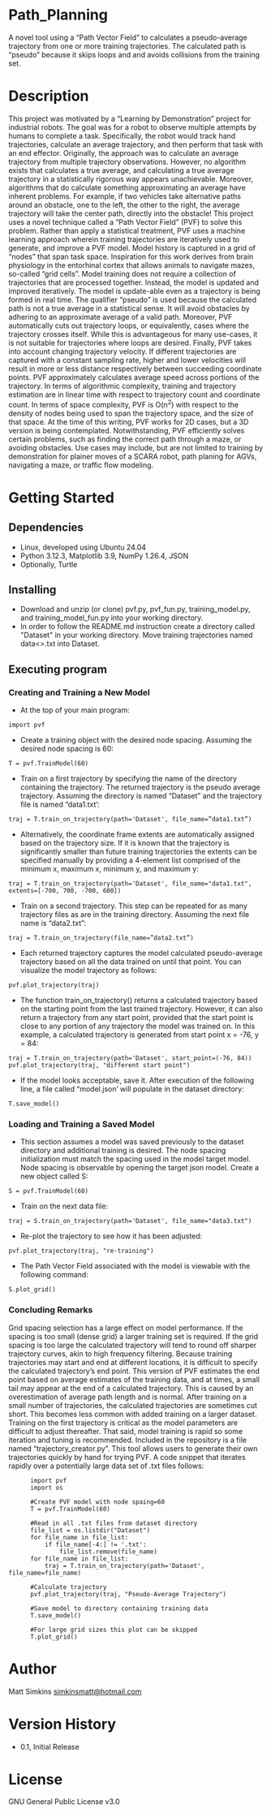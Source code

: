 # Path_Planning
A novel tool using a “Path Vector Field” to calculates a pseudo-average trajectory from one or more training trajectories. The calculated path is “pseudo” because it skips loops and and avoids collisions from the training set.

# Description
This project was motivated by a “Learning by Demonstration” project for industrial robots. The goal was for a robot to observe multiple attempts by humans to complete a task. Specifically, the robot would track hand trajectories, calculate an average trajectory, and then perform that task with an end effector. Originally, the approach was to calculate an average trajectory from multiple trajectory observations. However, no algorithm exists that calculates a true average, and calculating a true average trajectory in a statistically rigorous way appears unachievable. Moreover, algorithms that do calculate something approximating an average have inherent problems. For example, if two vehicles take alternative paths around an obstacle, one to the left, the other to the right, the average trajectory will take the center path, directly into the obstacle!
This project uses a novel technique called a “Path Vector Field” (PVF) to solve this problem. Rather than apply a statistical treatment, PVF uses a machine learning approach wherein training trajectories are iteratively used to generate, and improve a PVF model. Model history is captured in a grid of “nodes” that span task space. Inspiration for this work derives from brain physiology in the entorhinal cortex that allows animals to navigate mazes, so-called “grid cells”. 
Model training does not require a collection of trajectories that are processed together. Instead, the model is updated and improved iteratively. The model is update-able even as a trajectory is being formed in real time. The qualifier “pseudo” is used because the calculated path is not a true average in a statistical sense. It will avoid obstacles by adhering to an approximate average of a valid path. Moreover, PVF automatically cuts out trajectory loops, or equivalently, cases where the trajectory crosses itself. While this is advantageous for many use-cases, it is not suitable for trajectories where loops are desired. Finally, PVF takes into account changing trajectory velocity. If different trajectories are captured with a constant sampling rate, higher and lower velocities will result in more or less distance respectively between succeeding coordinate points. PVF approximately calculates average speed across portions of the trajectory. In terms of algorithmic complexity, training and trajectory estimation are in linear time with respect to trajectory count and coordinate count. In terms of space complexity, PVF is O(n<sup>2</sup>) with respect to the density of nodes being used to span the trajectory space, and the size of that space.
At the time of this writing, PVF works for 2D cases, but a 3D version is being contemplated. Notwithstanding, PVF efficiently solves certain problems, such as finding the correct path through a maze, or avoiding obstacles. Use cases may include, but are not limited to training by demonstration for plainer moves of a SCARA robot, path planing for AGVs, navigating a maze, or traffic flow modeling.

# Getting Started
## Dependencies
* Linux, developed using Ubuntu 24.04
* Python 3.12.3, Matplotlib 3.9, NumPy 1.26.4, JSON
* Optionally, Turtle
## Installing
* Download and unzip (or clone) pvf.py, pvf_fun.py, training_model.py, and  training_model_fun.py into your working directory.
* In order to follow the README.md instruction create a directory called "Dataset" in your working directory. Move training trajectories named data<>.txt into Dataset.
## Executing program
### Creating and Training a New Model
* At the top of your main program:
```
import pvf
```
* Create a training object with the desired node spacing. Assuming the desired node spacing is 60:
```
T = pvf.TrainModel(60)
```
* Train on a first trajectory by specifying the name of the directory containing the trajectory. The returned trajectory is the pseudo average trajectory. Assuming the directory is named “Dataset” and the trajectory file is named “data1.txt’:
```
traj = T.train_on_trajectory(path='Dataset', file_name=”data1.txt”)
```
* Alternatively, the coordinate frame extents are automatically assigned based on the trajectory size. If it is known that the trajectory is significantly smaller than future training trajectories the extents can be specified manually by providing a 4-element list comprised of the minimum x, maximum x, minimum y, and maximum y:
```
traj = T.train_on_trajectory(path='Dataset', file_name="data1.txt", extents=[-700, 700, -700, 600])
```
* Train on a second trajectory. This step can be repeated for as many trajectory files as are in the training directory. Assuming the next file name is “data2.txt”:

```
traj = T.train_on_trajectory(file_name=”data2.txt”)
```
* Each returned trajectory captures the model calculated pseudo-average trajectory based on all the data trained on until that point. You can visualize the model trajectory as follows:

```
pvf.plot_trajectory(traj)
```
* The function train_on_trajectory() returns a calculated trajectory based on the starting point from the last trained trajectory. However, it can also return a trajectory from any start point, provided that the start point is close to any portion of any trajectory the model was trained on. In this example, a calculated trajectory is generated from start point x = -76, y = 84:
```
traj = T.train_on_trajectory(path='Dataset', start_point=(-76, 84))
pvf.plot_trajectory(traj, "different start point")
```
* If the model looks acceptable, save it. After execution of the following line, a file called “model.json’ will populate in the dataset directory:
```
T.save_model()
```
### Loading and Training a Saved Model
* This section assumes a model was saved  previously to the dataset directory and additional training is desired. The node spacing initialization must match the spacing used in the model target model. Node spacing is observable by opening the target json model. Create a new object called S:
```
S = pvf.TrainModel(60)
```
* Train on the next data file:
```
traj = S.train_on_trajectory(path='Dataset', file_name="data3.txt")
```
* Re-plot the trajectory to see how it has been adjusted:
```
pvf.plot_trajectory(traj, "re-training")
```
* The Path Vector Field associated with the model is viewable with the following command:
```
S.plot_grid()
```
### Concluding Remarks
Grid spacing selection has a large effect on model performance. If the spacing is too small (dense grid) a larger training set is required. If the grid spacing is too large the calculated trajectory will tend to round off sharper trajectory curves, akin to high frequency filtering.
Because training trajectories may start and end at different locations, it is difficult to specify the calculated trajectory’s end point. This version of PVF estimates the end point based on average estimates of the training data, and at times, a small tail may appear at the end of a calculated trajectory. This is caused by an overestimation of average path length and is normal.
After training on a small number of trajectories, the calculated trajectories are sometimes cut short. This becomes less common with added training on a larger dataset. Training on the first trajectory is critical as the model parameters are difficult to adjust thereafter. That said, model training is rapid so some iteration and tuning is recommended. 
Included in the repository is a file named “trajectory_creator.py”. This tool allows users to generate their own trajectories quickly by hand for trying PVF.  A code snippet that iterates rapidly over a potentially large data set of .txt files follows:
```
      import pvf
      import os
      
      #Create PVF model with node spaing=60
      T = pvf.TrainModel(60)
      
      #Read in all .txt files from dataset directory
      file_list = os.listdir("Dataset")
      for file_name in file_list:
          if file_name[-4:] != '.txt':
              file_list.remove(file_name)
      for file_name in file_list:
          traj = T.train_on_trajectory(path='Dataset', file_name=file_name)
      
      #Calculate trajectory
      pvf.plot_trajectory(traj, "Pseudo-Average Trajectory")
      
      #Save model to directory containing training data
      T.save_model()
      
      #For large grid sizes this plot can be skipped
      T.plot_grid()
```
# Author
Matt Simkins
simkinsmatt@hotmail.com
# Version History
* 0.1, Initial Release
# License
GNU General Public License v3.0
